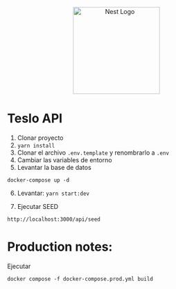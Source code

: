 <p align="center">
  <a href="http://nestjs.com/" target="blank"><img src="https://nestjs.com/img/logo-small.svg" width="200" alt="Nest Logo" /></a>
</p>

# Teslo API

1. Clonar proyecto
2. `yarn install`
3. Clonar el archivo `.env.template` y renombrarlo a `.env`
4. Cambiar las variables de entorno
5. Levantar la base de datos

```
docker-compose up -d
```

6. Levantar: `yarn start:dev`

7. Ejecutar SEED

```
http://localhost:3000/api/seed
```

# Production notes:

Ejecutar

```
docker compose -f docker-compose.prod.yml build
```
